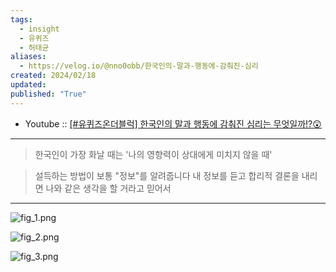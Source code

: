 ```yaml
---
tags:
  - insight
  - 유퀴즈
  - 허태균
aliases:
  - https://velog.io/@nno0obb/한국인의-말과-행동에-감춰진-심리
created: 2024/02/18
updated: 
published: "True"
---
```


* Youtube :: [[#유퀴즈온더블럭] 한국인의 말과 행동에 감춰진 심리는 무엇일까!?😲](https://youtu.be/6eKal2tIRvk?feature=shared)

---

> 한국인이 가장 화날 때는 '나의 영향력이 상대에게 미치지 않을 때'

> 설득하는 방법이 보통 "정보"를 알려줍니다
> 내 정보를 듣고 합리적 결론을 내리면 나와 같은 생각을 할 거라고 믿어서

---

![fig_1.png](https://velog.velcdn.com/images/nno0obb/post/40f82143-e67b-4b30-bed0-c7c7dac863f0/image.png)

![fig_2.png](https://velog.velcdn.com/images/nno0obb/post/cad57b5e-eb68-48cc-abd2-586ce5a7c59b/image.png)

![fig_3.png](https://velog.velcdn.com/images/nno0obb/post/a2581950-8e65-4210-b603-65f183cf0376/image.png)
